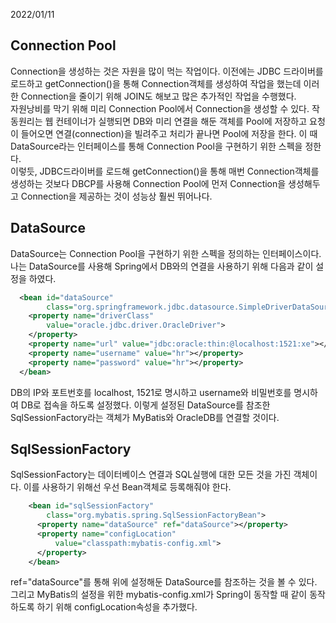 2022/01/11

## Connection Pool
Connection을 생성하는 것은 자원을 많이 먹는 작업이다. 이전에는 JDBC 드라이버를 로드하고 getConnection()을 통해 Connection객체를 생성하여 작업을 했는데 이러한 Connection을 줄이기 위해 JOIN도 해보고 많은 추가적인 작업을 수행했다.  
자원낭비를 막기 위해 미리 Connection Pool에서 Connection을 생성할 수 있다. 작동원리는 웹 컨테이너가 실행되면 DB와 미리 
연결을 해둔 객체를 Pool에 저장하고 요청이 들어오면 연결(connection)을 빌려주고 처리가 끝나면 Pool에 저장을 한다. 이 때 
DataSource라는 인터페이스를 통해 Connection Pool을 구현하기 위한 스펙을 정한다.  
이렇듯, JDBC드라이버를 로드해 getConnection()을 통해 매번 Connection객체를 생성하는 것보다 DBCP를 사용해 Connection Pool에 먼저 Connection을 생성해두고 Connection을 제공하는 것이 성능상 훨씬 뛰어나다.


## DataSource
DataSource는 Connection Pool을 구현하기 위한 스펙을 정의하는 인터페이스이다. 나는 DataSource를 사용해 Spring에서 DB와의 연결을 
사용하기 위해 다음과 같이 설정을 하였다.
```xml
  <bean id="dataSource"
		class="org.springframework.jdbc.datasource.SimpleDriverDataSource">
	<property name="driverClass"
		value="oracle.jdbc.driver.OracleDriver">
	</property>
	<property name="url" value="jdbc:oracle:thin:@localhost:1521:xe"></property>
	<property name="username" value="hr"></property>
	<property name="password" value="hr"></property>
  </bean>
```
DB의 IP와 포트번호를 localhost, 1521로 명시하고 username와 비밀번호를 명시하여 DB로 접속을 하도록 설정했다. 이렇게 설정된 DataSource를 
참조한 SqlSessionFactory라는 객체가 MyBatis와 OracleDB를 연결할 것이다.

## SqlSessionFactory
SqlSessionFactory는 데이터베이스 연결과 SQL실행에 대한 모든 것을 가진 객체이다. 이를 사용하기 위해선 우선 Bean객체로 등록해줘야 한다. 
```xml
	<bean id="sqlSessionFactory"
		class="org.mybatis.spring.SqlSessionFactoryBean">
	  <property name="dataSource" ref="dataSource"></property>
	  <property name="configLocation"
		  value="classpath:mybatis-config.xml">
	  </property>
	</bean>
```
ref="dataSource"를 통해 위에 설정해둔 DataSource를 참조하는 것을 볼 수 있다. 그리고 MyBatis의 설정을 위한 mybatis-config.xml가 
Spring이 동작할 때 같이 동작하도록 하기 위해 configLocation속성을 추가했다.
